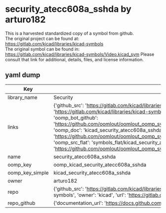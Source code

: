 # security_atecc608a_sshda by arturo182  
This is a harvested standardized copy of a symbol from github.  
The original project can be found at:  
https://gitlab.com/kicad/libraries/kicad-symbols  
The original symbol can be found in:
https://gitlab.com/kicad/libraries/kicad-symbols/Video.kicad_sym
Please consult that link for additional, details, files, and license information.  
## yaml dump  
| Key | Value |  
| --- | --- |  
| library_name | Security |  
| links | {'github_src': 'https://gitlab.com/kicad/libraries/kicad-symbols/Video.kicad_sym', 'github_src_repo': 'https://gitlab.com/kicad/libraries/kicad-symbols', 'oomp_bot': 'kicad_security_atecc608a_sshda/working', 'oomp_bot_github': 'https://github.com/oomlout/oomlout_oomp_symbol_bot/tree/main/kicad_security_atecc608a_sshda/working', 'oomp_doc': 'kicad_security_atecc608a_sshda/working', 'oomp_doc_github': 'https://github.com/oomlout/oomlout_oomp_symbol_doc/tree/main/kicad_security_atecc608a_sshda/working', 'oomp_src_flat': 'symbols_flat/kicad_security_atecc608a_sshda/working', 'oomp_src_flat_github': 'https://github.com/oomlout/oomlout_oomp_symbol_src/tree/main/kicad_security_atecc608a_sshda/working'} |  
| name | security_atecc608a_sshda |  
| oomp_key | oomp_kicad_security_atecc608a_sshda |  
| oomp_key_simple | kicad_security_atecc608a_sshda |  
| owner | arturo182 |  
| repo | {'github_src': 'https://gitlab.com/kicad/libraries/kicad-symbols/Video.kicad_sym', 'name': 'libraries/kicad-symbols', 'owner': 'kicad', 'url': 'https://gitlab.com/kicad/libraries/kicad-symbols'} |  
| repo_github | {'documentation_url': 'https://docs.github.com/rest/repos/repos#get-a-repository', 'message': 'Not Found'} |  

